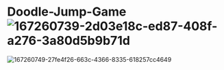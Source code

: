 # Doodle-Jump-Game![167260739-2d03e18c-ed87-408f-a276-3a80d5b9b71d](https://user-images.githubusercontent.com/105022064/168653365-ba23469b-d153-44d4-a684-98193510c7fd.png)
![167260749-27fe4f26-663c-4366-8335-618257cc4649](https://user-images.githubusercontent.com/105022064/168653373-8ebf5b8b-cdfa-48c2-bb5c-363e15c0d4d1.png)
